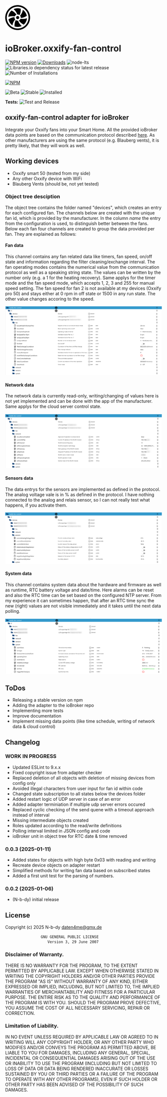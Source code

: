 <img src="admin/oxxify-fan-control.png" width="80">

# ioBroker.oxxify-fan-control

[![NPM version](https://img.shields.io/npm/v/iobroker.oxxify-fan-control.svg)](https://www.npmjs.com/package/iobroker.oxxify-fan-control)
[![Downloads](https://img.shields.io/npm/dm/iobroker.oxxify-fan-control.svg)](https://www.npmjs.com/package/iobroker.oxxify-fan-control)
![node-lts](https://img.shields.io/node/v-lts/iobroker.oxxify-fan-control)
![Libraries.io dependency status for latest release](https://img.shields.io/librariesio/release/npm/iobroker.oxxify-fan-control?label=npm%20dependencies)
![Number of Installations](https://iobroker.live/badges/oxxify-fan-control-installed.svg)

[![NPM](https://nodei.co/npm/iobroker.oxxify-fan-control.png?downloads=true)](https://nodei.co/npm/iobroker.oxxify-fan-control/)

![Beta](https://img.shields.io/npm/v/iobroker.oxxify-fan-control.svg?color=red&label=beta)
![Stable](http://iobroker.live/badges/oxxify-fan-control-stable.svg)
![Installed](http://iobroker.live/badges/oxxify-fan-control-installed.svg)

**Tests:** ![Test and Release](https://github.com/N-b-dy/ioBroker.oxxify-fan-control/workflows/Test%20and%20Release/badge.svg)

## oxxify-fan-control adapter for ioBroker

Integrate your Oxxify fans into your Smart Home. All the provided ioBroker data points are based on the communication protocol described [here](./doc/BDA_Anschluss_SmartHome_RV_V2.pdf). As other manufacturers are using the same protocol (e.g. Blauberg vents), it is pretty likely, that they will work as well.

## Working devices

- Oxxify smart 50 (tested from my side)
- Any other Oxxify device with WiFi
- Blauberg Vents (should be, not yet tested)

### Object tree desciption

The object tree contains the folder named "devices", which creates an entry for each configured fan. The channels below are created with the unique fan id, which is provided by the manufacturer. In the column _name_ the entry from the configuration is used, to distinguish better between the fans. Below each fan four channels are created to group the data provided per fan. They are explained as follows:

#### Fan data

This channel contains any fan related data like timers, fan speed, on/off state and information regarding the filter cleaning/exchange interval. The fan operating modes contains the numerical value from the communication protocol as well as a speaking string state. The values can be written by the number only (e.g. a 1 for the heating recovery). Same applys for the timer mode and the fan speed mode, which accepts 1, 2, 3 and 255 for manual speed setting. The fan speed for fan 2 is not available at my devices (Oxxify pro 50) and stays either at 0 rpm in off state or 1500 in any run state. The other value changes accoring to the speed.

![image](doc/screenshots/fan-data.png)

#### Network data

The network data is currently read-only, writing/changing of values here is not yet implemented and can be done with the app of the manufacturer. Same applys for the cloud server control state.

![image](doc/screenshots/network-data.png)

#### Sensors data

The data entrys for the sensors are implemented as defined in the protocol. The analog voltage vale is in % as defined in the protocol. I have nothing connected to the analog and relais sensor, so I can not really test what happens, if you activate them.

![image](doc/screenshots/sensors-data.png)

#### System data

This channel contains system data about the hardware and firmware as well as runtime, RTC battery voltage and date/time. Here alarms can be reset and also the RTC time can be set based on the configured NTP server. From my experience it can sometimes happen, that after an RTC time sync the new (right) values are not visible immediately and it takes until the next data polling.

![image](doc/screenshots/system-data.png)

## ToDos

- Releasing a stable version on npm
- Adding the adapter to the ioBroker repo
- Implementing more tests
- Improve documentation
- Implement missing data points (like time schedule, writing of network data & cloud control)

<!--
    Placeholder for the next version (at the beginning of the line):
    ### **WORK IN PROGRESS**
-->

## Changelog

### **WORK IN PROGRESS**

- Updated ESLint to 9.x.x
- Fixed copyright issue from adapter checker
- Replaced deletion of all objects with deletion of missing devices from config only
- Avoided illegal characters from user input for fan id within code
- Changed state subscription to all states below the devices folder
- Added restart logic of UDP server in case of an error
- Added adapter terminiation if multiple udp server errors occured
- Replaced cyclic checking of the send quene with a timeout approach instead of interval
- Missing intermediate objects created
- Roles updated according to the read/write definitions
- Polling interval limited in JSON config and code
- ioBroker unit in object tree for RTC date & time removed

### 0.0.3 (2025-01-11)

- Added states for objects with high byte 0x03 with reading and writing
- Recreate device objects on adapter restart
- Simplified methods for writing fan data based on subscribed states
- Added a first unit test for the parsing of numbers.

### 0.0.2 (2025-01-06)

- (N-b-dy) initial release

## License

Copyright (c) 2025 N-b-dy <daten4me@gmx.de>

                    GNU GENERAL PUBLIC LICENSE
                       Version 3, 29 June 2007

### Disclaimer of Warranty.

THERE IS NO WARRANTY FOR THE PROGRAM, TO THE EXTENT PERMITTED BY
APPLICABLE LAW. EXCEPT WHEN OTHERWISE STATED IN WRITING THE COPYRIGHT
HOLDERS AND/OR OTHER PARTIES PROVIDE THE PROGRAM "AS IS" WITHOUT WARRANTY
OF ANY KIND, EITHER EXPRESSED OR IMPLIED, INCLUDING, BUT NOT LIMITED TO,
THE IMPLIED WARRANTIES OF MERCHANTABILITY AND FITNESS FOR A PARTICULAR
PURPOSE. THE ENTIRE RISK AS TO THE QUALITY AND PERFORMANCE OF THE PROGRAM
IS WITH YOU. SHOULD THE PROGRAM PROVE DEFECTIVE, YOU ASSUME THE COST OF
ALL NECESSARY SERVICING, REPAIR OR CORRECTION.

### Limitation of Liability.

IN NO EVENT UNLESS REQUIRED BY APPLICABLE LAW OR AGREED TO IN WRITING
WILL ANY COPYRIGHT HOLDER, OR ANY OTHER PARTY WHO MODIFIES AND/OR CONVEYS
THE PROGRAM AS PERMITTED ABOVE, BE LIABLE TO YOU FOR DAMAGES, INCLUDING ANY
GENERAL, SPECIAL, INCIDENTAL OR CONSEQUENTIAL DAMAGES ARISING OUT OF THE
USE OR INABILITY TO USE THE PROGRAM (INCLUDING BUT NOT LIMITED TO LOSS OF
DATA OR DATA BEING RENDERED INACCURATE OR LOSSES SUSTAINED BY YOU OR THIRD
PARTIES OR A FAILURE OF THE PROGRAM TO OPERATE WITH ANY OTHER PROGRAMS),
EVEN IF SUCH HOLDER OR OTHER PARTY HAS BEEN ADVISED OF THE POSSIBILITY OF
SUCH DAMAGES.
